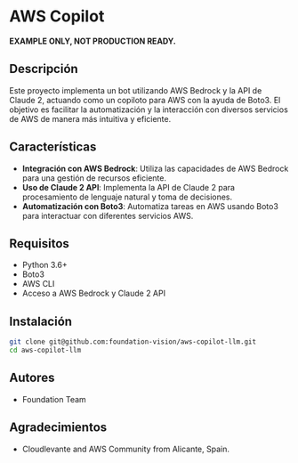 # AWS Copilot

**EXAMPLE ONLY, NOT PRODUCTION READY.**

## Descripción
Este proyecto implementa un bot utilizando AWS Bedrock y la API de Claude 2, actuando como un copiloto para AWS con la ayuda de Boto3. El objetivo es facilitar la automatización y la interacción con diversos servicios de AWS de manera más intuitiva y eficiente.

## Características
- **Integración con AWS Bedrock**: Utiliza las capacidades de AWS Bedrock para una gestión de recursos eficiente.
- **Uso de Claude 2 API**: Implementa la API de Claude 2 para procesamiento de lenguaje natural y toma de decisiones.
- **Automatización con Boto3**: Automatiza tareas en AWS usando Boto3 para interactuar con diferentes servicios AWS.

## Requisitos
- Python 3.6+
- Boto3
- AWS CLI
- Acceso a AWS Bedrock y Claude 2 API

## Instalación
```bash
git clone git@github.com:foundation-vision/aws-copilot-llm.git
cd aws-copilot-llm
```

## Autores
- Foundation Team

## Agradecimientos
- Cloudlevante and AWS Community from Alicante, Spain. 
